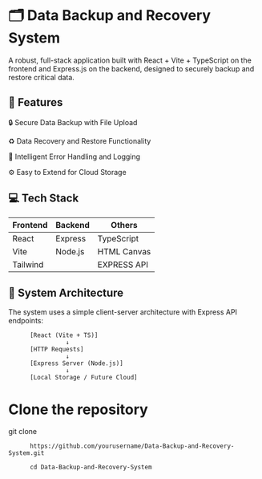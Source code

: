 
# 🗂️ Data Backup and Recovery System


A robust, full-stack application built with React + Vite + TypeScript on the frontend and Express.js on the backend, designed to securely backup and restore critical data.

## 🚀 Features

🔒 Secure Data Backup with File Upload

♻️ Data Recovery and Restore Functionality

🧠 Intelligent Error Handling and Logging

⚙️ Easy to Extend for Cloud Storage

## 💻 Tech Stack

| **Frontend** | **Backend** | **Others**         |
|--------------|-------------|--------------------|
| React        | Express     | TypeScript         |
| Vite         | Node.js     | HTML Canvas        |
| Tailwind     |             | EXPRESS API        |


## 🧠 System Architecture

The system uses a simple client-server architecture with Express API endpoints:

          [React (Vite + TS)]      
                    ↓                    
          [HTTP Requests]          
                    ↓                    
          [Express Server (Node.js)]          
                    ↓  
          [Local Storage / Future Cloud]

# Clone the repository

git clone 

          https://github.com/yourusername/Data-Backup-and-Recovery-System.git
          
          cd Data-Backup-and-Recovery-System
